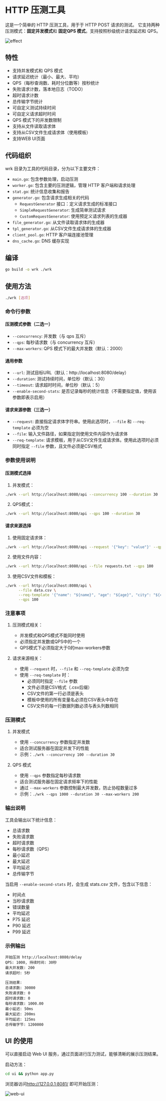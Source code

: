 # HTTP 压测工具

这是一个简单的 HTTP 压测工具，用于于 HTTP POST 请求的测试。
它支持两种压测模式：**固定并发模式**和 **固定QPS 模式**。支持按照秒级统计请求延迟和 QPS。

![effect](images/effect.png)

## 特性

- 支持并发模式和 QPS 模式
- 请求延迟统计（最小、最大、平均）
- QPS（每秒查询数、耗时分位数等）按秒统计
- 失败请求计数，落本地日志（TODO）
- 超时请求计数
- 总传输字节统计
- 可自定义测试持续时间
- 可自定义请求超时时间
- QPS 模式下的并发数限制
- 支持从文件读取请求体
- 支持从CSV文件生成请求体（使用模板）
- 支持WEB UI页面

## 代码组织

wrk 目录为工具的代码目录，分为以下主要文件：

- `main.go`: 包含参数处理，启动压测
- `worker.go`: 包含主要的压测逻辑，管理 HTTP 客户端和请求处理
- `stat.go`: 统计信息收集和报告
- `generator.go`: 包含请求生成相关的代码
    - `RequestGenerator` 接口：定义请求生成的标准接口
    - `SimpleRequestGenerator`: 生成简单测试请求
    - `CustomRequestGenerator`: 使用预定义请求列表的生成器
- `file_generator.go`: 从文件读取请求体的生成器
- `tpl_generator.go`: 从CSV文件生成请求体的生成器
- `client_pool.go`: HTTP 客户端连接池管理
- `dns_cache.go`: DNS 缓存实现

## 编译

```bash
go build -o wrk ./wrk
```

## 使用方法

```bash
./wrk [选项]
```

### 命令行参数

#### 压测模式参数（二选一）
- `--concurrency`: 并发数（与 qps 互斥）
- `--qps`: 每秒请求数（与 concurrency 互斥）
- `--max-workers`: QPS 模式下的最大并发数（默认：2000）

#### 通用参数
- `--url`: 测试目标URL（默认：http://localhost:8080/delay）
- `--duration`: 测试持续时间，单位秒（默认：30）
- `--timeout`: 请求超时时间，单位秒（默认：5）
- `--enable-second-stats`: 是否记录每秒的统计信息（不需要指定值，使用该参数即表示启用）

#### 请求来源参数（三选一）
- `--request`: 直接指定请求体字符串。使用此选项时，`--file` 和 `--req-template` 必须为空
- `--file`: 输入文件路径，如果指定则使用文件内容作为请求体
- `--req-template`: 请求模板，用于从CSV文件生成请求体。使用此选项时必须同时指定 `--file` 参数，且文件必须是CSV格式

### 参数使用说明

#### 压测模式选择

1. 并发模式：
```bash
./wrk --url http://localhost:8080/api --concurrency 100 --duration 30
```

2. QPS模式：
```bash
./wrk --url http://localhost:8080/api --qps 100 --duration 30
```

#### 请求来源选择

1. 使用固定请求体：
```bash
./wrk --url http://localhost:8080/api --request '{"key": "value"}' --qps 100
```

2. 使用文件内容：
```bash
./wrk --url http://localhost:8080/api --file requests.txt --qps 100
```

3. 使用CSV文件和模板：
```bash
./wrk --url http://localhost:8080/api \
      --file data.csv \
      --req-template '{"name": "${name}", "age": "${age}", "city": "${city}"}' \
      --qps 100
```

### 注意事项

1. 压测模式相关：
   - 并发模式和QPS模式不能同时使用
   - 必须指定并发数或QPS中的一个
   - QPS模式下必须指定大于0的max-workers参数

2. 请求来源相关：
   - 使用 `--request` 时，`--file` 和 `--req-template` 必须为空
   - 使用 `--req-template` 时：
     - 必须同时指定 `--file` 参数
     - 文件必须是CSV格式（.csv后缀）
     - CSV文件的第一行必须是表头
     - 模板中使用的所有变量名必须在CSV表头中存在
     - CSV文件的每一行数据列数必须与表头列数相同

### 压测模式

1. 并发模式
    - 使用 `--concurrency` 参数指定并发数
    - 适合测试服务器在固定并发下的性能
    - 示例：`./wrk --concurrency 100 --duration 30`

2. QPS 模式
    - 使用 `--qps` 参数指定每秒请求数
    - 适合测试服务器在固定请求频率下的性能
    - 通过 `--max-workers` 参数控制最大并发数，防止协程数量过多
    - 示例：`./wrk --qps 1000 --duration 30 --max-workers 200`


### 输出说明

工具会输出以下统计信息：

- 总请求数
- 失败请求数
- 超时请求数
- 每秒请求数（QPS）
- 最小延迟
- 最大延迟
- 平均延迟
- 总传输字节

当启用 `--enable-second-stats` 时，会生成 stats.csv 文件，包含以下信息：

- 时间点
- 当秒请求数
- 错误数量
- 平均延迟
- P75 延迟
- P90 延迟
- P99 延迟

### 示例输出

```
开始压测 http://localhost:8080/delay
QPS: 1000, 持续时间: 30秒
最大并发数: 200
请求超时: 5秒

压测结果:
总请求数: 30000
失败请求数: 0
超时请求数: 0
每秒请求数: 1000.00
最小延迟: 50ms
最大延迟: 200ms
平均延迟: 125ms
总传输字节: 1200000
``` 


## UI 的使用

可以直接启动 Web UI 服务，通过页面进行压力测试，能够清晰的展示压测结果。

启动方法：

```bash
cd ui && python app.py
```

浏览器访问<http://127.0.0.1:8081/> 即可开始压测：

![web-ui](images/webui.png)
